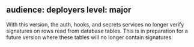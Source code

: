 audience: deployers
level: major
---
With this version, the auth, hooks, and secrets services no longer verify signatures on rows read from database tables.  This is in preparation for a future version where these tables will no longer contain signatures.
